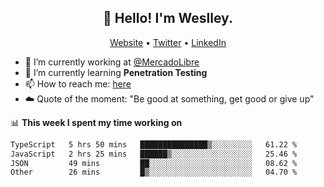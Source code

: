 <h2 align="center">👋 Hello! I'm Weslley.</h2>
<p align="center">
  <a href="http://weslleyneri.com.br">Website</a> •
  <a href="https://twitter.com/Weslley_Neri">Twitter</a> •
  <a href="https://www.linkedin.com/in/weslley-neri-3658908b">LinkedIn</a>
</p>


- 🔭 I’m currently working at [@MercadoLibre](https://github.com/mercadolibre)
- 🌱 I’m currently learning **Penetration Testing**
- 📫 How to reach me: [here](mailto:weslley39@gmail.com)
- ☁️ Quote of the moment: "Be good at something, get good or give up"

📊 **This week I spent my time working on**
<!--START_SECTION:waka-->

```txt
TypeScript   5 hrs 50 mins   ███████████████▒░░░░░░░░░   61.22 %
JavaScript   2 hrs 25 mins   ██████▒░░░░░░░░░░░░░░░░░░   25.46 %
JSON         49 mins         ██░░░░░░░░░░░░░░░░░░░░░░░   08.62 %
Other        26 mins         █▒░░░░░░░░░░░░░░░░░░░░░░░   04.70 %
```

<!--END_SECTION:waka-->

<!-- Inspired by https://github.com/gruselhaus/gruselhaus -->